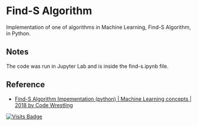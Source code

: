 # Find-S Algorithm
Implementation of one of algorithms in Machine Learning, Find-S Algorithm, in Python.

## Notes
The code was run in Jupyter Lab and is inside the find-s.ipynb file.

## Reference

- [Find-S Algorithm Impementation (python) | Machine Learning concepts | 2018 by Code Wrestling](https://youtu.be/v9jXnT7tvbs)

[![Visits Badge](https://badges.pufler.dev/visits/kevinadhiguna/find-S-algorithm)](https://github.com/kevinadhiguna)
